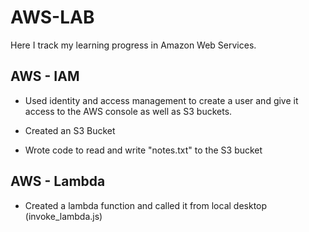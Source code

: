 # AWS-LAB

Here I track my learning progress in Amazon Web Services.

## AWS - IAM

* Used identity and access management to create a user and give it access to the AWS console as well as S3 buckets.

* Created an S3 Bucket

* Wrote code to read and write "notes.txt" to the S3 bucket

## AWS - Lambda

* Created a lambda function and called it from local desktop (invoke_lambda.js)
